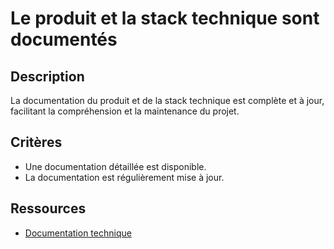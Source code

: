 # Le produit et la stack technique sont documentés

## Description

La documentation du produit et de la stack technique est complète et à jour,
facilitant la compréhension et la maintenance du projet.

## Critères

- Une documentation détaillée est disponible.
- La documentation est régulièrement mise à jour.

## Ressources

- [Documentation technique](https://www.writethedocs.org/)
